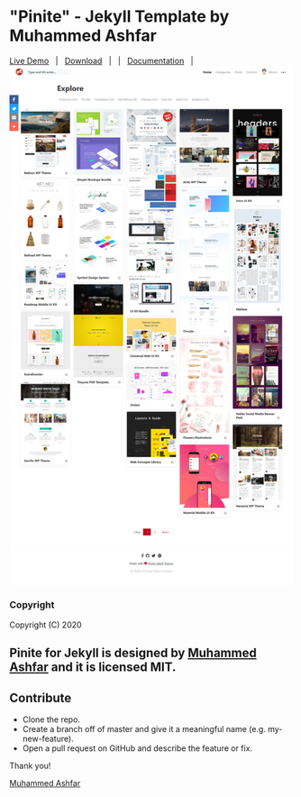 # "Pinite" - Jekyll Template by Muhammed Ashfar

[Live Demo](https://pinite.muhd.tk/) &nbsp; | &nbsp; [Download](https://github.com/muhammedashfar7/Pinite.git) &nbsp; | &nbsp; | &nbsp; [Documentation](https://bootstrapstarter.com/bootstrap-templates/template-pintereso-bootstrap-jekyll/) &nbsp; | &nbsp;
![Free Jekyll Theme Pintereso](assets/images/pinite.jpg)

### Copyright

Copyright (C) 2020

**Pinite for Jekyll** is designed by [Muhammed Ashfar](https://muhd.tk) and it is licensed MIT.
-----------------

## Contribute

- Clone the repo.
- Create a branch off of master and give it a meaningful name (e.g. my-new-feature).
- Open a pull request on GitHub and describe the feature or fix. 

Thank you!

[Muhammed Ashfar](https://muhd.tk)
